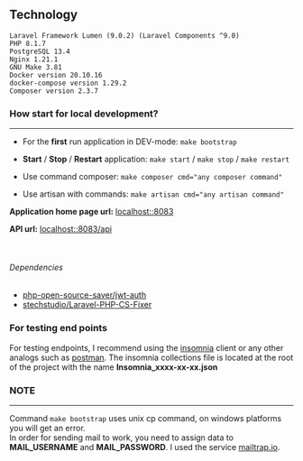 ## Technology
````
Laravel Framework Lumen (9.0.2) (Laravel Components ^9.0)
PHP 8.1.7
PostgreSQL 13.4
Nginx 1.21.1
GNU Make 3.81
Docker version 20.10.16
docker-compose version 1.29.2
Composer version 2.3.7
````

### How start for local development?

------------
* For the **first** run application in DEV-mode:
  `make bootstrap`

* **Start** / **Stop** / **Restart** application:
  `make start` / `make stop` / `make restart`

* Use command composer:
  `make composer cmd="any composer command"`

* Use artisan with commands:
  `make artisan cmd="any artisan command"`

**Application home page url:** [localhost::8083](http:://localhost::8083)

**API url:** [localhost::8083/api](http:://localhost::8083/api)

<br/>

###### Dependencies
- [php-open-source-saver/jwt-auth](https://github.com/PHP-Open-Source-Saver/jwt-auth)
- [stechstudio/Laravel-PHP-CS-Fixer](https://github.com/stechstudio/Laravel-PHP-CS-Fixer)

### For testing end points
For testing endpoints, I recommend using the [insomnia](https://insomnia.rest/) client or any other analogs such as [postman](https://www.postman.com/). 
The insomnia collections file is located at the root of the project with the name **Insomnia_xxxx-xx-xx.json**

### NOTE

---
Command `make bootstrap` uses unix cp command, on windows platforms you will get an error. <br/>
In order for sending mail to work, you need to assign data to **MAIL_USERNAME** and **MAIL_PASSWORD**.
I used the service [mailtrap.io](https://mailtrap.io/).